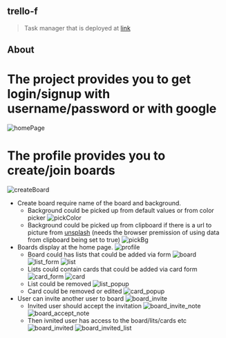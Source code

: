 ## trello-f

> Task manager that is deployed at [link](https://trello-46.herokuapp.com/)

## About

# The project provides you to get login/signup with username/password or with google

![homePage](./assets/readme/login_page.JPG)

# The profile provides you to create/join boards

![createBoard](./assets/readme/create_board.JPG)

- Create board require name of the board and background.
  - Background could be picked up from default values or from color picker
    ![pickColor](./assets/readme/pick_board_color.JPG)
  - Background could be picked up from clipboard if there is a url to picture from [unsplash](https://unsplash.com/) (needs the browser premission of using data from clipboard being set to true)
    ![pickBg](./assets/readme/pick_board_bg.JPG)
- Boards display at the home page.
  ![profile](./assets/readme/profile_page.JPG)
  - Board could has lists that could be added via form
    ![board](./assets/readme/board.JPG)
    ![list_form](./assets/readme/create_list.JPG)
    ![list](./assets/readme/list.JPG)
  - Lists could contain cards that could be added via card form
    ![card_form](./assets/readme/create_list_card.JPG)
    ![card](./assets/readme/card.JPG)
  - List could be removed
    ![list_popup](./assets/readme/list_popup.JPG)
  - Card could be removed or edited
    ![card_popup](./assets/readme/card_edit_popup.JPG)
- User can invite another user to board
  ![board_invite](./assets/readme/board_invite.JPG)
  - Invited user should accept the invitation
    ![board_invite_note](./assets/readme/board_invite_note.JPG)
    ![board_accept_note](./assets/readme/board_accept_note.JPG)
  - Then ivnited user has access to the board/lits/cards etc
    ![board_invited](./assets/readme/board_invited.JPG)
    ![board_invited_list](./assets/readme/board_invited_list.JPG)
